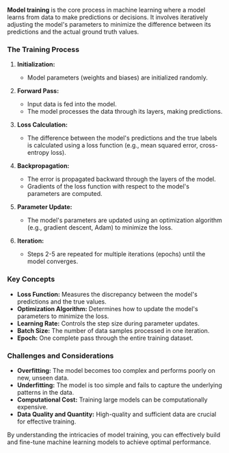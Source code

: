 **Model training** is the core process in machine learning where a model learns from data to make predictions or decisions. It involves iteratively adjusting the model's parameters to minimize the difference between its predictions and the actual ground truth values.

### The Training Process

1. **Initialization:**
    
    - Model parameters (weights and biases) are initialized randomly.
2. **Forward Pass:**
    
    - Input data is fed into the model.
    - The model processes the data through its layers, making predictions.
3. **Loss Calculation:**
    
    - The difference between the model's predictions and the true labels is calculated using a loss function (e.g., mean squared error, cross-entropy loss).
4. **Backpropagation:**
    
    - The error is propagated backward through the layers of the model.
    - Gradients of the loss function with respect to the model's parameters are computed.
5. **Parameter Update:**
    
    - The model's parameters are updated using an optimization algorithm (e.g., gradient descent, Adam) to minimize the loss.
6. **Iteration:**
    
    - Steps 2-5 are repeated for multiple iterations (epochs) until the model converges.

### Key Concepts

- **Loss Function:** Measures the discrepancy between the model's predictions and the true values.
- **Optimization Algorithm:** Determines how to update the model's parameters to minimize the loss.
- **Learning Rate:** Controls the step size during parameter updates.
- **Batch Size:** The number of data samples processed in one iteration.
- **Epoch:** One complete pass through the entire training dataset.

### Challenges and Considerations

- **Overfitting:** The model becomes too complex and performs poorly on new, unseen data.
- **Underfitting:** The model is too simple and fails to capture the underlying patterns in the data.
- **Computational Cost:** Training large models can be computationally expensive.
- **Data Quality and Quantity:** High-quality and sufficient data are crucial for effective training.

By understanding the intricacies of model training, you can effectively build and fine-tune machine learning models to achieve optimal performance.